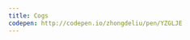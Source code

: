 ```yaml
---
title: Cogs                              
codepen: http://codepen.io/zhongdeliu/pen/YZGLJE 
---
```

